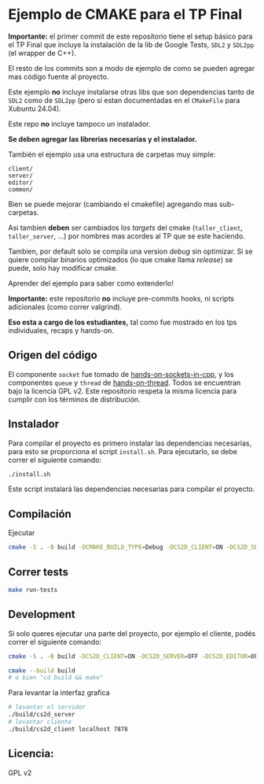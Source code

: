 # Ejemplo de CMAKE para el TP Final

**Importante:** el primer commit de este repositorio tiene el setup
básico para el TP Final que incluye la instalación de la lib de Google
Tests, `SDL2` y `SDL2pp` (el wrapper de C++).

El resto de los commits son a modo de ejemplo de como se pueden
agregar mas código fuente al proyecto.

Este ejemplo **no** incluye instalarse otras libs que son dependencias
tanto de `SDL2` como de `SDL2pp` (pero si estan documentadas en el
`CMakeFile` para Xubuntu 24.04).

Este repo **no** incluye tampoco un instalador.

**Se deben agregar las librerias necesarias y el instalador.**

También el ejemplo usa una estructura de carpetas muy simple:

```
client/
server/
editor/
common/
```

Bien se puede mejorar (cambiando el cmakefile) agregando mas
sub-carpetas.

Asi tambien **deben** ser cambiados los *targets* del cmake (`taller_client`,
`taller_server`, ...) por nombres mas acordes al TP que se este
haciendo.

Tambien, por default solo se compila una version *debug* sin
optimizar. Si se quiere compilar binarios optimizados
(lo que cmake llama *release*) se puede, solo hay modificar
cmake.

Aprender del ejemplo para saber como extenderlo!

**Importante:** este repositorio **no** incluye pre-commits hooks,
ni scripts adicionales (como correr valgrind).

**Eso esta a cargo de los estudiantes,** tal como fue mostrado
en los tps individuales, recaps y hands-on.

## Origen del código
El componente `socket` fue tomado de [hands-on-sockets-in-cpp](https://github.com/eldipa/hands-on-sockets-in-cpp), y los componentes `queue` y `thread` de [hands-on-thread](https://github.com/eldipa/hands-on-threads). Todos se encuentran bajo la licencia GPL v2.
Este repositorio respeta la misma licencia para cumplir con los términos de distribución.

## Instalador
Para compilar el proyecto es primero instalar las dependencias necesarias, para esto se proporciona el script `install.sh`. Para ejecutarlo, se debe correr el siguiente comando:
```bash
./install.sh
```
Este script instalará las dependencias necesarias para compilar el proyecto.

## Compilación
Ejecutar
```bash
cmake -S . -B build -DCMAKE_BUILD_TYPE=Debug -DCS2D_CLIENT=ON -DCS2D_SERVER=ON -DCS2D_EDITOR=ON -DCS2D_TESTS=ON -DCS2D_MAKE_WARNINGS_AS_ERRORS=OFF
```


## Correr tests
```bash
make run-tests
```

## Development
Si solo queres ejecutar una parte del proyecto, por ejemplo el cliente, podés correr el siguiente comando:
```bash
cmake -S . -B build -DCS2D_CLIENT=ON -DCS2D_SERVER=OFF -DCS2D_EDITOR=OFF -DCS2D_TESTS=OFF -DCS2D_MAKE_WARNINGS_AS_ERRORS=OFF

cmake --build build
# o bien "cd build && make"
```

Para levantar la interfaz grafica
```bash
# levantar el servidor
./build/cs2d_server
# levantar cliente
./build/cs2d_client localhost 7878
```



## Licencia:
GPL v2

